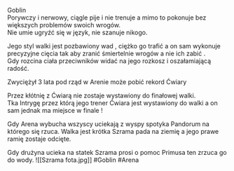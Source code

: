 Goblin  
Porywczy i nerwowy, ciągle pije i nie trenuje a mimo to pokonuje bez większych problemów swoich wrogów.  
Nie umie ugryźć się w język, nie szanuje nikogo.

Jego styl walki jest pozbawiony wad , ciężko go trafić a on sam wykonuje precyzyjne cięcia tak aby zranić śmiertelnie wrogów a nie ich zabić .  
Gdy rozcina ciała przeciwników widać na jego rozkosz i oszałamiającą radość.

Zwyciężył 3 lata pod rząd w Arenie może pobić rekord Ćwiary

Przez kłótnię z Ćwiarą nie zostaje wystawiony do finałowej walki.  
Tka Intrygę przez którą jego trener Ćwiara jest wystawiony do walki a on sam jednak ma miejsce w finale !

Gdy Arena wybucha wszyscy uciekają z wyspy spotyka Pandorum na którego się rzuca. Walka jest krótka Szrama pada na ziemię a jego prawe ramię zostaje odcięte.

Gdy drużyna ucieka na statek Szrama prosi o pomoc Primusa ten zrzuca go do wody.
![[Szrama fota.jpg]]
#Goblin #Arena
